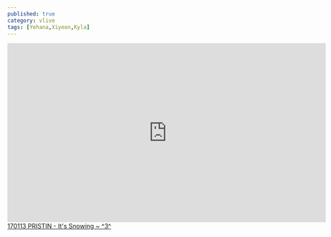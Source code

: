 ```yaml
---
published: true
category: vlive
tags: [Yehana,Xiyeon,Kyla]
---
```

<iframe src="http://www.vlive.tv/embed/20720" frameborder="no" scrolling="no" marginwidth="0" marginheight="0" WIDTH="720" HEIGHT="405" allowfullscreen></iframe><br /><a href="" target="_blank">170113 PRISTIN - It's Snowing ~ ^3^</a>